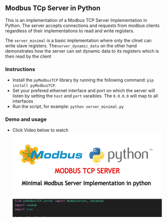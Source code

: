 ## Modbus TCp Server in Python
This is an implementation of a Modbus TCP Server Implementation in Python. The server accepts connections and requests from modbus clients regardless of their implementations to read and write registers.

The ```server_minimal``` is a basic implementation where only the clinet can write slave registers. The```server_dynamic_data``` on the other hand demonstrates how the server can set dynamic data to its registers which is then read by the client

### Instructions
- Install the ```pyModbusTCP``` library by running the following command: ```pip install pyModbusTCP```. 
- Set your prefered ethernet interface and port on which the server will listen by setting the ```host``` and ```port``` varaibles. The ```0.0.0.0``` will map to all interfaces
- Run the script, for example: ```python server_minimal.py```

### Demo and usage
- Click Video below to watch
[![Watch video here](./Thumbnail.png)](https://youtu.be/7m71nT5qZwk)
